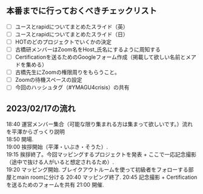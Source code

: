 ## 本番までに行っておくべきチェックリスト
- [ ] ユースとrapidについてまとめたスライド（英）
- [ ] ユースとrapidについてまとめたスライド（日）
- [ ] HOTのどのプロジェクトでいくかの決定
- [ ] 古橋研メンバーはZoom名をHost_氏名にするように周知する
- [ ] Certificationを送るためのGoogleフォーム作成（掲載して欲しい名前とメアドを集める）
- [ ] 古橋先生にZoomの権限周りをもらうこと。
- [ ] Zoomの待機スペースの設定
- [ ] 今回のハッシュタグ（#YMAGU4crisis）の共有

## 2023/02/17の流れ
18:40 運営メンバー集合（可能な限り集まれる方は集まって欲しいです。）流れを平澤からざっくり説明   
18:50 開場.  
19:00 挨拶開始（平澤・いぶき・そうた）.  
19:15 挨拶終了。今回マッピングするプロジェクトを発表 + ここで一応記念撮影（途中で抜ける人がいると想定されるため）.  
19:20 マッピング開始. ブレイクアウトルームを使って初級者をフォローする部屋とmain roomに分ける 
20:40 マッピング終了. 
20:45 記念撮影 + Certificationを送るためのフォームを共有
21:00 開催.  






